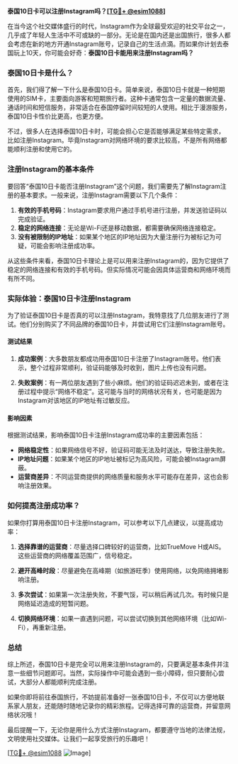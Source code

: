 **泰国10日卡可以注册Instagram吗？[[TG💪+ @esim1088](https://t.me/s/esim1088)]**

在当今这个社交媒体盛行的时代，Instagram作为全球最受欢迎的社交平台之一，几乎成了年轻人生活中不可或缺的一部分。无论是在国内还是出国旅行，很多人都会考虑在新的地方开通Instagram账号，记录自己的生活点滴。而如果你计划去泰国玩上10天，你可能会好奇：**泰国10日卡能用来注册Instagram吗？**

### 泰国10日卡是什么？

首先，我们得了解一下什么是泰国10日卡。简单来说，泰国10日卡就是一种短期使用的SIM卡，主要面向游客和短期旅行者。这种卡通常包含一定量的数据流量、通话时间和短信服务，非常适合在泰国停留时间较短的人使用。相比于漫游服务，泰国10日卡性价比更高，也更方便。

不过，很多人在选择泰国10日卡时，可能会担心它是否能够满足某些特定需求，比如注册Instagram。毕竟Instagram对网络环境的要求比较高，不是所有网络都能顺利注册和使用它的。

### 注册Instagram的基本条件

要回答“泰国10日卡能否注册Instagram”这个问题，我们需要先了解Instagram注册的基本要求。一般来说，注册Instagram需要以下几个条件：

1. **有效的手机号码**：Instagram要求用户通过手机号进行注册，并发送验证码以完成验证。
2. **稳定的网络连接**：无论是Wi-Fi还是移动数据，都需要确保网络连接稳定。
3. **没有被限制的IP地址**：如果某个地区的IP地址因为大量注册行为被标记为可疑，可能会影响注册成功率。

从这些条件来看，泰国10日卡理论上是可以用来注册Instagram的，因为它提供了稳定的网络连接和有效的手机号码。但实际情况可能会因具体运营商和网络环境而有所不同。

### 实际体验：泰国10日卡注册Instagram

为了验证泰国10日卡是否真的可以注册Instagram，我特意找了几位朋友进行了测试。他们分别购买了不同品牌的泰国10日卡，并尝试用它们注册Instagram账号。

#### 测试结果

1. **成功案例**：大多数朋友都成功用泰国10日卡注册了Instagram账号。他们表示，整个过程非常顺利，验证码能够及时收到，图片上传也没有问题。
   
2. **失败案例**：有一两位朋友遇到了些小麻烦。他们的验证码迟迟未到，或者在注册过程中提示“网络不稳定”。这可能与当时的网络状况有关，也可能是因为Instagram对该地区的IP地址有过敏反应。

#### 影响因素

根据测试结果，影响泰国10日卡注册Instagram成功率的主要因素包括：

- **网络稳定性**：如果网络信号不好，验证码可能无法及时送达，导致注册失败。
- **IP地址问题**：如果某个地区的IP地址被标记为高风险，可能会被Instagram屏蔽。
- **运营商差异**：不同运营商提供的网络质量和服务水平可能存在差异，这也会影响注册效果。

### 如何提高注册成功率？

如果你打算用泰国10日卡注册Instagram，可以参考以下几点建议，以提高成功率：

1. **选择靠谱的运营商**：尽量选择口碑较好的运营商，比如TrueMove H或AIS。这些运营商的网络覆盖范围广，信号稳定。
   
2. **避开高峰时段**：尽量避免在高峰期（如旅游旺季）使用网络，以免网络拥堵影响注册。

3. **多次尝试**：如果第一次注册失败，不要气馁，可以稍后再试几次。有时候只是网络延迟造成的短暂问题。

4. **切换网络环境**：如果一直遇到问题，可以尝试切换到其他网络环境（比如Wi-Fi），再重新注册。

### 总结

综上所述，泰国10日卡是完全可以用来注册Instagram的，只要满足基本条件并注意一些细节问题即可。当然，实际操作中可能会遇到一些小障碍，但只要耐心尝试，大部分人都能顺利完成注册。

如果你即将前往泰国旅行，不妨提前准备好一张泰国10日卡，不仅可以方便地联系家人朋友，还能随时随地记录你的精彩旅程。记得选择可靠的运营商，并留意网络状况哦！

最后提醒一下，无论你是用什么方式注册Instagram，都要遵守当地的法律法规，文明使用社交媒体。让我们一起享受旅行的乐趣吧！

[[TG💪+ @esim1088](https://t.me/s/esim1088) ![Image](https://i.postimg.cc/4NQfJmqS/Snipaste-2025-05-13-00-14-12.png)]